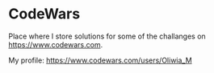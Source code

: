 # CodeWars
Place where I store solutions for some of the challanges on https://www.codewars.com.

My profile:
https://www.codewars.com/users/Oliwia_M
